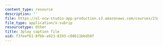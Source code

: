 ```yaml
---
content_type: resource
description: ''
file: https://ol-ocw-studio-app-production.s3.amazonaws.com/courses/21m-355-musical-improvisation-spring-2013/f3feef610fbba9238393c08b11bbd50f_PPDWaZPu7MU.srt
file_type: application/x-subrip
resourcetype: Other
title: 3play caption file
uid: f3feef61-0fbb-a923-8393-c08b11bbd50f
---
```


